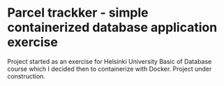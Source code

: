 # Parcel trackker - simple containerized database application exercise

Project started as an exercise for Helsinki University Basic of Database course which I decided then to containerize with Docker. Project under construction.

